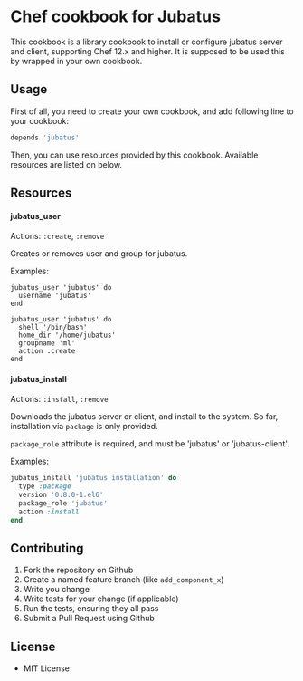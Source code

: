 Chef cookbook for Jubatus
=========================

This cookbook is a library cookbook to install or configure jubatus server and client, supporting Chef 12.x and higher.
It is supposed to be used this by wrapped in your own cookbook.

Usage
------

First of all, you need to create your own cookbook,
and add following line to your cookbook:

```ruby
depends 'jubatus'
```

Then, you can use resources provided by this cookbook.
Available resources are listed on below.

Resources
----------

#### jubatus_user

Actions: `:create`, `:remove`

Creates or removes user and group for jubatus.

Examples:

```
jubatus_user 'jubatus' do
  username 'jubatus'
end
```

```
jubatus_user 'jubatus' do
  shell '/bin/bash'
  home_dir '/home/jubatus'
  groupname 'ml'
  action :create
end
```

#### jubatus_install

Actions: `:install`, `:remove`

Downloads the jubatus server or client, and install to the system.
So far, installation via `package` is only provided.

`package_role` attribute is required, and must be 'jubatus' or 'jubatus-client'.

Examples:

```ruby
jubatus_install 'jubatus installation' do
  type :package
  version '0.8.0-1.el6'
  package_role 'jubatus'
  action :install
end
```

Contributing
------------

1. Fork the repository on Github
2. Create a named feature branch (like `add_component_x`)
3. Write you change
4. Write tests for your change (if applicable)
5. Run the tests, ensuring they all pass
6. Submit a Pull Request using Github

License
-------

- MIT License

